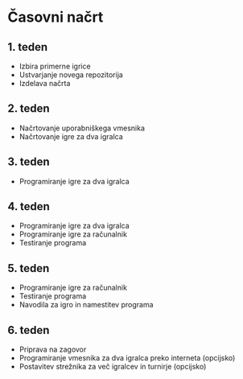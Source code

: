 # Časovni načrt
## 1. teden
* Izbira primerne igrice
* Ustvarjanje novega repozitorija
* Izdelava načrta

## 2. teden
* Načrtovanje uporabniškega vmesnika
* Načrtovanje igre za dva igralca

## 3. teden
* Programiranje igre za dva igralca

## 4. teden
* Programiranje igre za dva igralca
* Programiranje igre za računalnik
* Testiranje programa

## 5. teden
* Programiranje igre za računalnik
* Testiranje programa
* Navodila za igro in namestitev programa

## 6. teden
* Priprava na zagovor
* Programiranje vmesnika za dva igralca preko interneta (opcijsko)
* Postavitev strežnika za več igralcev in turnirje (opcijsko)
